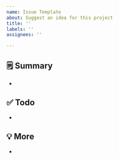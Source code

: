 ```yaml
---
name: Issue Template
about: Suggest an idea for this project
title: ''
labels: ''
assignees: ''

---
```


## 🗒 Summary
-

## ✅ Todo
-

## 💡 More
-
